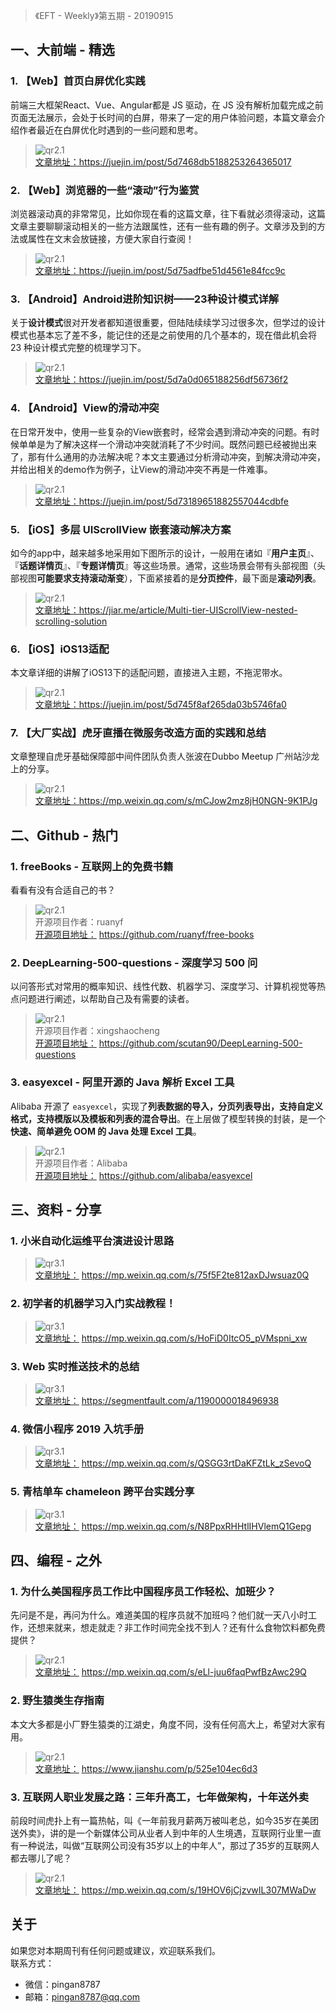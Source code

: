 > 《EFT - Weekly》第五期 - 20190915

## 一、大前端 - 精选

### 1. 【Web】首页白屏优化实践

前端三大框架React、Vue、Angular都是 JS 驱动，在 JS 没有解析加载完成之前页面无法展示，会处于长时间的白屏，带来了一定的用户体验问题，本篇文章会介绍作者最近在白屏优化时遇到的一些问题和思考。

> ![qr2.1](http://eftcdn.exexm.com/weekly/20190915/20190915_qr1.1.png)   
> [文章地址：](https://juejin.im/post/5d7468db5188253264365017)https://juejin.im/post/5d7468db5188253264365017


### 2. 【Web】浏览器的一些“滚动”行为鉴赏

浏览器滚动真的非常常见，比如你现在看的这篇文章，往下看就必须得滚动，这篇文章主要聊聊滚动相关的一些方法跟属性，还有一些有趣的例子。文章涉及到的方法或属性在文末会放链接，方便大家自行查阅！

> ![qr2.1](http://eftcdn.exexm.com/weekly/20190915/20190915_qr1.2.png)   
> [文章地址：](https://juejin.im/post/5d75adfbe51d4561e84fcc9c)https://juejin.im/post/5d75adfbe51d4561e84fcc9c

### 3. 【Android】Android进阶知识树——23种设计模式详解

关于**设计模式**很对开发者都知道很重要，但陆陆续续学习过很多次，但学过的设计模式也基本忘了差不多，能记住的还是之前使用的几个基本的，现在借此机会将 23 种设计模式完整的梳理学习下。

> ![qr2.1](http://eftcdn.exexm.com/weekly/20190915/20190915_qr1.3.png)   
> [文章地址：](https://juejin.im/post/5d7a0d065188256df56736f2)https://juejin.im/post/5d7a0d065188256df56736f2

### 4. 【Android】View的滑动冲突

在日常开发中，使用一些复杂的View嵌套时，经常会遇到滑动冲突的问题。有时候单单是为了解决这样一个滑动冲突就消耗了不少时间。既然问题已经被抛出来了，那有什么通用的办法解决呢？本文主要通过分析滑动冲突，到解决滑动冲突，并给出相关的demo作为例子，让View的滑动冲突不再是一件难事。

> ![qr2.1](http://eftcdn.exexm.com/weekly/20190915/20190915_qr1.4.png)   
> [文章地址：](https://juejin.im/post/5d73189651882557044cdbfe)https://juejin.im/post/5d73189651882557044cdbfe

### 5. 【iOS】多层 UIScrollView 嵌套滚动解决方案

如今的app中，越来越多地采用如下图所示的设计，一般用在诸如『**用户主页**』、『**话题详情页**』、『**专题详情页**』等这些场景。通常，这些场景会带有头部视图（头部视图**可能要求支持滚动渐变**），下面紧接着的是**分页控件**，最下面是**滚动列表**。

> ![qr2.1](http://eftcdn.exexm.com/weekly/20190915/20190915_qr1.5.png)   
> [文章地址：](https://jiar.me/article/Multi-tier-UIScrollView-nested-scrolling-solution)https://jiar.me/article/Multi-tier-UIScrollView-nested-scrolling-solution

### 6. 【iOS】iOS13适配

本文章详细的讲解了iOS13下的适配问题，直接进入主题，不拖泥带水。

> ![qr2.1](http://eftcdn.exexm.com/weekly/20190915/20190915_qr1.6.png)   
> [文章地址：](https://juejin.im/post/5d745f8af265da03b5746fa0)https://juejin.im/post/5d745f8af265da03b5746fa0

### 7. 【大厂实战】虎牙直播在微服务改造方面的实践和总结

文章整理自虎牙基础保障部中间件团队负责人张波在Dubbo Meetup 广州站沙龙上的分享。

> ![qr2.1](http://eftcdn.exexm.com/weekly/20190915/20190915_qr1.6.png)   
> [文章地址：](https://mp.weixin.qq.com/s/mCJow2mz8jH0NGN-9K1PJg)https://mp.weixin.qq.com/s/mCJow2mz8jH0NGN-9K1PJg


## 二、Github - 热门

### 1. freeBooks - 互联网上的免费书籍

看看有没有合适自己的书？

> ![qr2.1](http://eftcdn.exexm.com/weekly/20190915/20190915_qr2.1.png)     
> 开源项目作者：ruanyf      
> [开源项目地址：](https://github.com/ruanyf/free-books) https://github.com/ruanyf/free-books  

### 2. DeepLearning-500-questions - 深度学习 500 问

以问答形式对常用的概率知识、线性代数、机器学习、深度学习、计算机视觉等热点问题进行阐述，以帮助自己及有需要的读者。

> ![qr2.1](http://eftcdn.exexm.com/weekly/20190915/20190915_qr2.2.png)     
> 开源项目作者：xingshaocheng        
> [开源项目地址：](https://github.com/scutan90/DeepLearning-500-questions) https://github.com/scutan90/DeepLearning-500-questions 

### 3. easyexcel - 阿里开源的 Java 解析 Excel 工具

Alibaba 开源了 `easyexcel`，实现了**列表数据的导入，分页列表导出，支持自定义格式，支持模版以及模板和列表的混合导出**。在上层做了模型转换的封装，是一个**快速、简单避免 OOM 的 Java 处理 Excel 工具**。

> ![qr2.1](http://eftcdn.exexm.com/weekly/20190915/20190915_qr2.3.png)     
> 开源项目作者：Alibaba     
> [开源项目地址：](https://github.com/alibaba/easyexcel) https://github.com/alibaba/easyexcel   

## 三、资料 - 分享

### 1. 小米自动化运维平台演进设计思路

> ![qr3.1](http://eftcdn.exexm.com/weekly/20190915/20190915_qr3.1.png)   
> [文章地址：](https://mp.weixin.qq.com/s/75f5F2te812axDJwsuaz0Q) https://mp.weixin.qq.com/s/75f5F2te812axDJwsuaz0Q


### 2. 初学者的机器学习入门实战教程！

> ![qr3.1](http://eftcdn.exexm.com/weekly/20190915/20190915_qr3.2.png)   
> [文章地址：](https://mp.weixin.qq.com/s/HoFiD0ItcO5_pVMspni_xw) https://mp.weixin.qq.com/s/HoFiD0ItcO5_pVMspni_xw

### 3. Web 实时推送技术的总结

> ![qr3.1](http://eftcdn.exexm.com/weekly/20190915/20190915_qr3.3.png)   
> [文章地址：](https://segmentfault.com/a/1190000018496938) https://segmentfault.com/a/1190000018496938

### 4. 微信小程序 2019 入坑手册

> ![qr3.1](http://eftcdn.exexm.com/weekly/20190915/20190915_qr3.4.png)   
> [文章地址：](https://mp.weixin.qq.com/s/QSGG3rtDaKFZtLk_zSevoQ) https://mp.weixin.qq.com/s/QSGG3rtDaKFZtLk_zSevoQ

### 5. 青桔单车 chameleon 跨平台实践分享

> ![qr3.1](http://eftcdn.exexm.com/weekly/20190915/20190915_qr3.5.png)   
> [文章地址：](https://mp.weixin.qq.com/s/N8PpxRHHtlIHVlemQ1Gepg) https://mp.weixin.qq.com/s/N8PpxRHHtlIHVlemQ1Gepg

## 四、编程 - 之外

### 1. 为什么美国程序员工作比中国程序员工作轻松、加班少？

先问是不是，再问为什么。难道美国的程序员就不加班吗？他们就一天八小时工作，还想来就来，想走就走？非工作时间完全找不到人？还有什么食物饮料都免费提供？

> ![qr2.1](http://eftcdn.exexm.com/weekly/20190915/20190915_qr4.1.png)   
> [文章地址：](https://mp.weixin.qq.com/s/eLl-juu6faqPwfBzAwc29Q) https://mp.weixin.qq.com/s/eLl-juu6faqPwfBzAwc29Q


### 2. 野生猿类生存指南

本文大多都是小厂野生猿类的江湖史，角度不同，没有任何高大上，希望对大家有用。

> ![qr2.1](http://eftcdn.exexm.com/weekly/20190915/20190915_qr4.2.png)   
> [文章地址：](https://www.jianshu.com/p/525e104ec6d3) https://www.jianshu.com/p/525e104ec6d3


### 3. 互联网人职业发展之路：三年升高工，七年做架构，十年送外卖

前段时间虎扑上有一篇热帖，叫《一年前我月薪两万被叫老总，如今35岁在美团送外卖》，讲的是一个新媒体公司从业者人到中年的人生境遇，互联网行业里一直有一种说法，叫做“互联网公司没有35岁以上的中年人”，那过了35岁的互联网人都去哪儿了呢？

> ![qr2.1](http://eftcdn.exexm.com/weekly/20190915/20190915_qr4.3.png)   
> [文章地址：](https://mp.weixin.qq.com/s/19HOV6jCjzvwIL307MWaDw) https://mp.weixin.qq.com/s/19HOV6jCjzvwIL307MWaDw


## 关于

如果您对本期周刊有任何问题或建议，欢迎联系我们。   
联系方式：   
* 微信：pingan8787
* 邮箱：pingan8787@qq.com